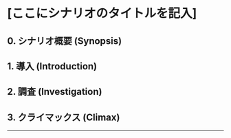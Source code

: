 <!-- このファイルはシナリオのテンプレートです。コピーして新しいファイル名（例: episode_01.md）で保存し、内容を書き換えてください。 -->
<!-- ファイル名によっては競合が起きて反映できない場合があります。しっかり確認の上、命名してください。 -->

<!-- SECRET: level1 -->
# [ここにシナリオのタイトルを記入]

## 0. シナリオ概要 (Synopsis)
<!-- このセクションには、GM向けのシナリオのあらすじ、目的、想定プレイヤーレベルなどを記述します。 -->

## 1. 導入 (Introduction)
<!-- ここからプレイヤーに開示される情報です。最初の状況説明や、依頼人のセリフなどを記述します。 -->
<!-- 例: 君たちは輪転街のバー「ロスト・シグナル」にいる。屈強な男が近づいてきて... -->

<!-- SECRET: level3 -->
## 2. 調査 (Investigation)
<!-- ここには、調査パートの各ロケーションやNPCの情報を記述します。 -->
<!-- SECRETタグを使い、プレイヤーが特定の行動を取らない限り開示されない情報を管理します。 -->

<!--
### A. 情報屋との接触
<!-- SECRET: level3 --\>
プレイヤーが「情報屋」というキーワードを口にした場合、以下の情報を開示する。
...

<!-- SECRET: level4 --\>
もしプレイヤーがハッキング判定にクリティカルで成功した場合、情報屋の端末の奥から、世界の核心に触れる次のデータが垣間見える。
...
-->

## 3. クライマックス (Climax)
<!-- ボス戦や最終的な謎解きなど、シナリオの山場を記述します。 -->

---
